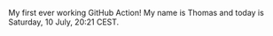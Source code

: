 My first ever working GitHub Action!
My name is Thomas and today is Saturday, 10 July, 20:21 CEST. 

